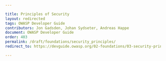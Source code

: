 ```yaml
---

title: Principles of Security
layout: redirected
tags: OWASP Developer Guide
contributors: Jon Gadsden, Johan Sydseter, Andreas Happe
document: OWASP Developer Guide
order: 403
permalink: /draft/foundations/security_principles/
redirect_to: https://devguide.owasp.org/02-foundations/03-security-principles/

---
```

